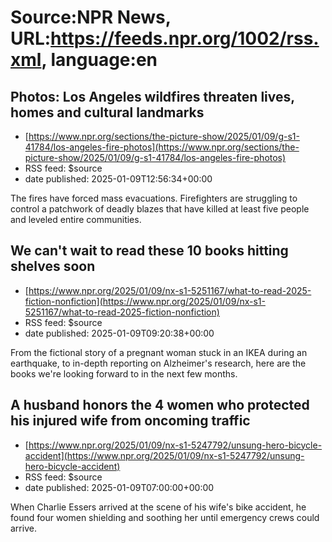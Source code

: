 # Source:NPR News, URL:https://feeds.npr.org/1002/rss.xml, language:en

## Photos: Los Angeles wildfires threaten lives, homes and cultural landmarks
 - [https://www.npr.org/sections/the-picture-show/2025/01/09/g-s1-41784/los-angeles-fire-photos](https://www.npr.org/sections/the-picture-show/2025/01/09/g-s1-41784/los-angeles-fire-photos)
 - RSS feed: $source
 - date published: 2025-01-09T12:56:34+00:00

The fires have forced mass evacuations. Firefighters are struggling to control a patchwork of deadly blazes that have killed at least five people and leveled entire communities.

## We can't wait to read these 10 books hitting shelves soon
 - [https://www.npr.org/2025/01/09/nx-s1-5251167/what-to-read-2025-fiction-nonfiction](https://www.npr.org/2025/01/09/nx-s1-5251167/what-to-read-2025-fiction-nonfiction)
 - RSS feed: $source
 - date published: 2025-01-09T09:20:38+00:00

From the fictional story of a pregnant woman stuck in an IKEA during an earthquake, to in-depth reporting on Alzheimer's research, here are the books we're looking forward to in the next few months.

## A husband honors the 4 women who protected his injured wife from oncoming traffic
 - [https://www.npr.org/2025/01/09/nx-s1-5247792/unsung-hero-bicycle-accident](https://www.npr.org/2025/01/09/nx-s1-5247792/unsung-hero-bicycle-accident)
 - RSS feed: $source
 - date published: 2025-01-09T07:00:00+00:00

When Charlie Essers arrived at the scene of his wife's bike accident, he found four women shielding and soothing her until emergency crews could arrive.

